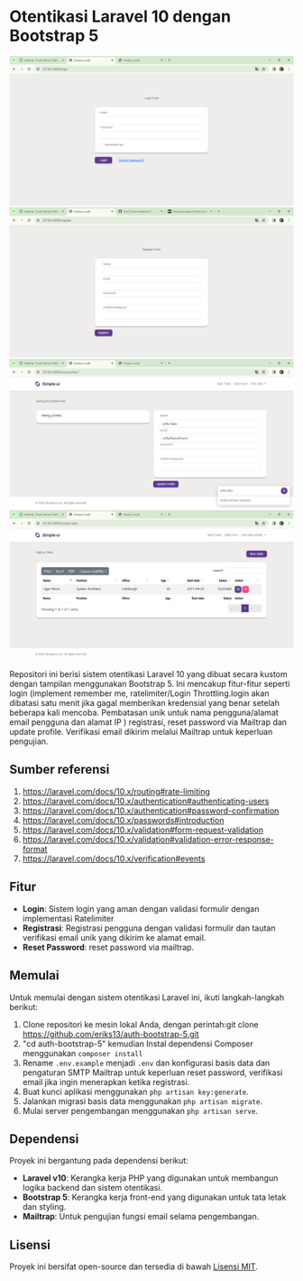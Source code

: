 # Otentikasi Laravel 10 dengan Bootstrap 5

![Login Screenshot](login.png)
![Register Screenshot](register.png)
![profile Screenshot](profile.png)
![Datatable Screenshot](datatable.png)


Repositori ini berisi sistem otentikasi Laravel 10 yang dibuat secara kustom dengan tampilan menggunakan Bootstrap 5. Ini mencakup fitur-fitur seperti login (implement remember me, ratelimiter/Login Throttling.login akan dibatasi satu menit jika gagal memberikan kredensial yang benar setelah beberapa kali mencoba. Pembatasan unik untuk nama pengguna/alamat email pengguna dan alamat IP ) registrasi, reset password via Mailtrap dan  update profile. Verifikasi email dikirim melalui Mailtrap untuk keperluan pengujian.
## Sumber referensi
1. https://laravel.com/docs/10.x/routing#rate-limiting
2. https://laravel.com/docs/10.x/authentication#authenticating-users
3. https://laravel.com/docs/10.x/authentication#password-confirmation
4. https://laravel.com/docs/10.x/passwords#introduction
5. https://laravel.com/docs/10.x/validation#form-request-validation
6. https://laravel.com/docs/10.x/validation#validation-error-response-format
7. https://laravel.com/docs/10.x/verification#events

## Fitur

- **Login**: Sistem login yang aman dengan validasi formulir dengan implementasi Ratelimiter 
- **Registrasi**: Registrasi pengguna dengan validasi formulir dan tautan verifikasi email unik yang dikirim ke alamat email.
- **Reset Password**: reset password via mailtrap.

## Memulai

Untuk memulai dengan sistem otentikasi Laravel ini, ikuti langkah-langkah berikut:

1. Clone repositori ke mesin lokal Anda, dengan perintah:git clone https://github.com/eriks13/auth-bootstrap-5.git
2. "cd auth-bootstrap-5" kemudian Instal dependensi Composer menggunakan `composer install`
3. Rename `.env.example` menjadi `.env` dan konfigurasi basis data dan pengaturan SMTP Mailtrap untuk keperluan reset password, verifikasi email jika ingin menerapkan ketika registrasi.
4. Buat kunci aplikasi menggunakan `php artisan key:generate`.
5. Jalankan migrasi basis data menggunakan `php artisan migrate`.
6. Mulai server pengembangan menggunakan `php artisan serve`.

## Dependensi

Proyek ini bergantung pada dependensi berikut:

- **Laravel v10**: Kerangka kerja PHP yang digunakan untuk membangun logika backend dan sistem otentikasi.
- **Bootstrap 5**: Kerangka kerja front-end yang digunakan untuk tata letak dan styling.
- **Mailtrap**: Untuk pengujian fungsi email selama pengembangan.

## Lisensi

Proyek ini bersifat open-source dan tersedia di bawah [Lisensi MIT](LICENSE).
